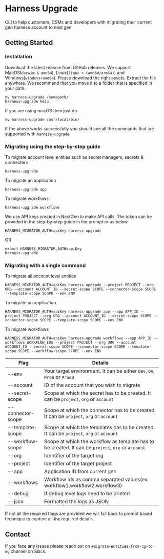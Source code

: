 # Harness Upgrade
CLI to help customers, CSMs and developers with migrating their current gen harness account to next gen

## Getting Started

### Installation
Download the latest release from GitHub releases. We support MacOS(`darwim & amd64`), Linux(`linux + (amd64/arm64)`) and Windows(`windows+amd64`). Please download the right assets. Extract the file anywhere.
We recommend that you move it to a folder that is specified in your path. 

```shell
mv harness-upgrade /somepath/
harness-upgrade help
```

If you are using macOS then just do
```shell
mv harness-upgrade /usr/local/bin/
```

If the above works successfully you should see all the commands that are supported with `harness-upgrade`

### Migrating using the step-by-step guide

To migrate account level entities such as secret managers, secrets & connectors
```shell
harness-upgrade
```

To migrate an application 
```shell
harness-upgrade app
```

To migrate workflows
```shell
harness-upgrade workflows
```

We use API keys created in NextGen to make API calls. The token can be provided in the step-by-step guide in the prompt or as below

```shell
HARNESS_MIGRATOR_AUTH=apiKey harness-upgrade
```

OR
```shell
export HARNESS_MIGRATOR_AUTH=apiKey
harness-upgrade
```

### Migrating with a single command
To migrate all account level entities

```shell
HARNESS_MIGRATOR_AUTH=apiKey harness-upgrade --project PROJECT --org ORG --account ACCOUNT_ID --secret-scope SCOPE --connector-scope SCOPE --template-scope SCOPE --env ENV
```

To migrate an application

```shell
HARNESS_MIGRATOR_AUTH=apiKey harness-upgrade app --app APP_ID --project PROJECT --org ORG --account ACCOUNT_ID --secret-scope SCOPE --connector-scope SCOPE --template-scope SCOPE --env ENV
```

To migrate workflows

```shell
HARNESS_MIGRATOR_AUTH=apiKey harness-upgrade workflows --app APP_ID --workflows WORKFLOW_IDS --project PROJECT --org ORG --account ACCOUNT_ID --secret-scope SCOPE --connector-scope SCOPE --template-scope SCOPE --workflow-scope SCOPE --env ENV
```

| Flag              | Details                                                                                            |
|-------------------|----------------------------------------------------------------------------------------------------|
| --env             | Your target environment. It can be either `Dev`, `QA`, `Prod` or `Prod3`                           |
| --account         | ID of the account that you wish to migrate                                                         |
| --secret-scope    | Scope at which the secret has to be created. It can be `project`, `org` or `account`               |
| --connector-scope | Scope at which the connector has to be created. It can be `project`, `org` or `account`            |
| --template-scope  | Scope at which the templates has to be created. It can be `project`, `org` or `account`            |
| --workflow-scope  | Scope at which the workflow as template has to be created. It can be `project`, `org` or `account` |
| --org             | Identifier of the target org                                                                       |
| --project         | Identifier of the target project                                                                   |
| --app             | Application ID from current gen                                                                    |
| --workflows       | Workflow Ids as comma separated values(ex. workflow1,workflow2,workflow3)                          |
| --debug           | If debug level logs need to be printed                                                             |
| --json            | Formatted the logs as JSON                                                                         |

If not all the required flags are provided we will fall back to prompt based technique to capture all the required details.

## Contact
If you face any issues please reach out on `#migrate-entities-from-cg-to-ng` channel on Slack.
